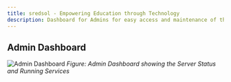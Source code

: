 ```yaml
---
title: sredsol - Empowering Education through Technology
description: Dashboard for Admins for easy access and maintenance of the ILS Server
---
```


## Admin Dashboard

![Admin Dashboard](https://pub-06409f5e52e74d98a8913004beec15dd.r2.dev/images/admin-dash.png)
*Figure: Admin Dashboard showing the Server Status and Running Services*
